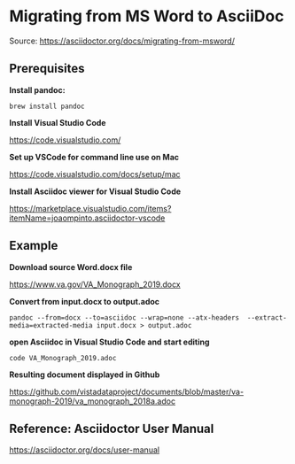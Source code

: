 # Migrating from MS Word to AsciiDoc

Source: https://asciidoctor.org/docs/migrating-from-msword/


## Prerequisites

__Install pandoc:__

``brew install pandoc``

__Install Visual Studio Code__

https://code.visualstudio.com/

__Set up VSCode for command line use on Mac__

https://code.visualstudio.com/docs/setup/mac

__Install Asciidoc viewer for Visual Studio Code__

https://marketplace.visualstudio.com/items?itemName=joaompinto.asciidoctor-vscode


## Example

__Download source Word.docx file__

https://www.va.gov/VA_Monograph_2019.docx

__Convert from input.docx to output.adoc__

``pandoc --from=docx --to=asciidoc --wrap=none --atx-headers  --extract-media=extracted-media input.docx > output.adoc``


__open Asciidoc in Visual Studio Code and start editing__

``code VA_Monograph_2019.adoc``

__Resulting document displayed in Github__

https://github.com/vistadataproject/documents/blob/master/va-monograph-2019/va_monograph_2018a.adoc

## Reference: Asciidoctor User Manual
https://asciidoctor.org/docs/user-manual

